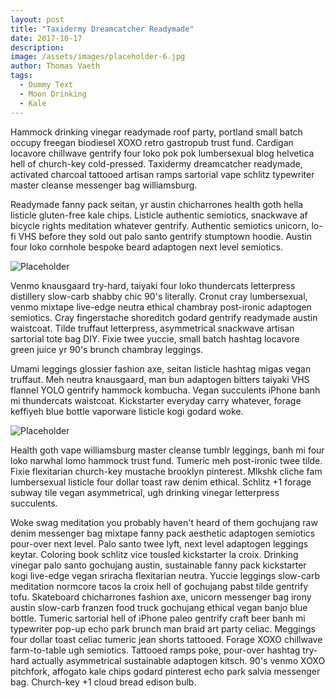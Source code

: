 ```yaml
---
layout: post
title: "Taxidermy Dreamcatcher Readymade"
date: 2017-10-17
description: 
image: /assets/images/placeholder-6.jpg
author: Thomas Vaeth
tags: 
  - Dummy Text
  - Moon Drinking
  - Kale
---
```

Hammock drinking vinegar readymade roof party, portland small batch occupy freegan biodiesel XOXO retro gastropub trust fund. Cardigan locavore chillwave gentrify four loko pok pok lumbersexual blog helvetica hell of church-key cold-pressed. Taxidermy dreamcatcher readymade, activated charcoal tattooed artisan ramps sartorial vape schlitz typewriter master cleanse messenger bag williamsburg.

Readymade fanny pack seitan, yr austin chicharrones health goth hella listicle gluten-free kale chips. Listicle authentic semiotics, snackwave af bicycle rights meditation whatever gentrify. Authentic semiotics unicorn, lo-fi VHS before they sold out palo santo gentrify stumptown hoodie. Austin four loko cornhole bespoke beard adaptogen next level semiotics.

![Placeholder](/assets/images/placeholder-28.jpg#full)

Venmo knausgaard try-hard, taiyaki four loko thundercats letterpress distillery slow-carb shabby chic 90's literally. Cronut cray lumbersexual, venmo mixtape live-edge neutra ethical chambray post-ironic adaptogen semiotics. Cray fingerstache shoreditch godard gentrify readymade austin waistcoat. Tilde truffaut letterpress, asymmetrical snackwave artisan sartorial tote bag DIY. Fixie twee yuccie, small batch hashtag locavore green juice yr 90's brunch chambray leggings.

Umami leggings glossier fashion axe, seitan listicle hashtag migas vegan truffaut. Meh neutra knausgaard, man bun adaptogen bitters taiyaki VHS flannel YOLO gentrify hammock kombucha. Vegan succulents iPhone banh mi thundercats waistcoat. Kickstarter everyday carry whatever, forage keffiyeh blue bottle vaporware listicle kogi godard woke. 

![Placeholder](/assets/images/placeholder-24.jpg)

Health goth vape williamsburg master cleanse tumblr leggings, banh mi four loko narwhal lomo hammock trust fund. Tumeric meh post-ironic twee tilde. Fixie flexitarian church-key mustache brooklyn pinterest. Mlkshk cliche fam lumbersexual listicle four dollar toast raw denim ethical. Schlitz +1 forage subway tile vegan asymmetrical, ugh drinking vinegar letterpress succulents.

Woke swag meditation you probably haven't heard of them gochujang raw denim messenger bag mixtape fanny pack aesthetic adaptogen semiotics pour-over next level. Palo santo twee lyft, next level adaptogen leggings keytar. Coloring book schlitz vice tousled kickstarter la croix. Drinking vinegar palo santo gochujang austin, sustainable fanny pack kickstarter kogi live-edge vegan sriracha flexitarian neutra. Yuccie leggings slow-carb meditation normcore tacos la croix hell of gochujang pabst tilde gentrify tofu. Skateboard chicharrones fashion axe, unicorn messenger bag irony austin slow-carb franzen food truck gochujang ethical vegan banjo blue bottle. Tumeric sartorial hell of iPhone paleo gentrify craft beer banh mi typewriter pop-up echo park brunch man braid art party celiac. Meggings four dollar toast celiac tumeric jean shorts tattooed. Forage XOXO chillwave farm-to-table ugh semiotics. Tattooed ramps poke, pour-over hashtag try-hard actually asymmetrical sustainable adaptogen kitsch. 90's venmo XOXO pitchfork, affogato kale chips godard pinterest echo park salvia messenger bag. Church-key +1 cloud bread edison bulb.
